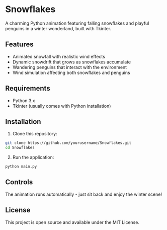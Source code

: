 # Snowflakes

A charming Python animation featuring falling snowflakes and playful penguins in a winter wonderland, built with Tkinter.

## Features

- Animated snowfall with realistic wind effects
- Dynamic snowdrift that grows as snowflakes accumulate
- Wandering penguins that interact with the environment
- Wind simulation affecting both snowflakes and penguins

## Requirements

- Python 3.x
- Tkinter (usually comes with Python installation)

## Installation

1. Clone this repository:
```bash
git clone https://github.com/yourusername/Snowflakes.git
cd Snowflakes
```

2. Run the application:
```bash
python main.py
```

## Controls

The animation runs automatically - just sit back and enjoy the winter scene!

## License

This project is open source and available under the MIT License. 